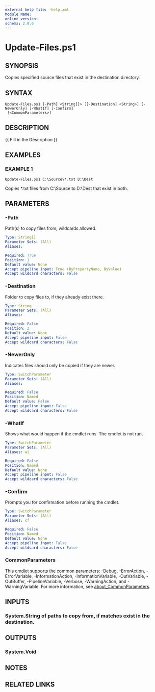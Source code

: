 ```yaml
---
external help file: -help.xml
Module Name:
online version:
schema: 2.0.0
---
```


# Update-Files.ps1

## SYNOPSIS
Copies specified source files that exist in the destination directory.

## SYNTAX

```
Update-Files.ps1 [-Path] <String[]> [[-Destination] <String>] [-NewerOnly] [-WhatIf] [-Confirm]
 [<CommonParameters>]
```

## DESCRIPTION
{{ Fill in the Description }}

## EXAMPLES

### EXAMPLE 1
```
Update-Files.ps1 C:\Source\*.txt D:\Dest
```

Copies *.txt files from C:\Source to D:\Dest that exist in both.

## PARAMETERS

### -Path
Path(s) to copy files from, wildcards allowed.

```yaml
Type: String[]
Parameter Sets: (All)
Aliases:

Required: True
Position: 1
Default value: None
Accept pipeline input: True (ByPropertyName, ByValue)
Accept wildcard characters: False
```

### -Destination
Folder to copy files to, if they already exist there.

```yaml
Type: String
Parameter Sets: (All)
Aliases:

Required: False
Position: 2
Default value: None
Accept pipeline input: False
Accept wildcard characters: False
```

### -NewerOnly
Indicates files should only be copied if they are newer.

```yaml
Type: SwitchParameter
Parameter Sets: (All)
Aliases:

Required: False
Position: Named
Default value: False
Accept pipeline input: False
Accept wildcard characters: False
```

### -WhatIf
Shows what would happen if the cmdlet runs.
The cmdlet is not run.

```yaml
Type: SwitchParameter
Parameter Sets: (All)
Aliases: wi

Required: False
Position: Named
Default value: None
Accept pipeline input: False
Accept wildcard characters: False
```

### -Confirm
Prompts you for confirmation before running the cmdlet.

```yaml
Type: SwitchParameter
Parameter Sets: (All)
Aliases: cf

Required: False
Position: Named
Default value: None
Accept pipeline input: False
Accept wildcard characters: False
```

### CommonParameters
This cmdlet supports the common parameters: -Debug, -ErrorAction, -ErrorVariable, -InformationAction, -InformationVariable, -OutVariable, -OutBuffer, -PipelineVariable, -Verbose, -WarningAction, and -WarningVariable. For more information, see [about_CommonParameters](http://go.microsoft.com/fwlink/?LinkID=113216).

## INPUTS

### System.String of paths to copy from, if matches exist in the destination.
## OUTPUTS

### System.Void
## NOTES

## RELATED LINKS
